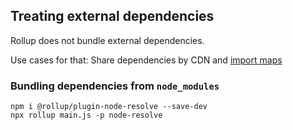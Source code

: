 ## Treating external dependencies

Rollup does not bundle external dependencies.

Use cases for that: Share dependencies by CDN and [import maps](https://github.com/WICG/import-maps)


### Bundling dependencies from `node_modules`

```
npm i @rollup/plugin-node-resolve --save-dev
npx rollup main.js -p node-resolve
```
